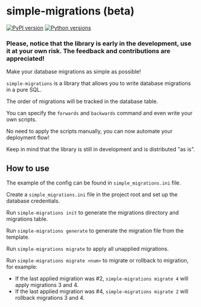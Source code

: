 # simple-migrations (beta)

[![PyPI version](https://img.shields.io/pypi/v/simple-migrations.svg)](https://pypi.org/project/simple-migrations)
[![Python versions](https://img.shields.io/pypi/pyversions/simple-migrations.svg)](https://pypi.org/project/simple-migrations)

### Please, notice that the library is early in the development, use it at your own risk. The feedback and contributions are appreciated!

Make your database migrations as simple as possible!

`simple-migrations` is a library that allows you to write database migrations in a pure SQL.

The order of migrations will be tracked in the database table.

You can specify the `forwards` and `backwards` command and even write your own scripts.

No need to apply the scripts manually, you can now automate your deployment flow!

Keep in mind that the library is still in development and is distributed "as is".

## How to use

The example of the config can be found in `simple_migrations.ini` file.

Create a `simple_migrations.ini` file in the project root and set up the database credentials.

Run `simple-migrations init` to generate the migrations directory and migrations table.

Run `simple-migrations generate` to generate the migration file from the template.

Run `simple-migrations migrate` to apply all unapplied migrations.

Run `simple-migrations migrate <num>` to migrate or rollback to <num> migration, for example:

- If the last applied migration was #2, `simple-migrations migrate 4` will apply migrations 3 and 4.
- If the last applied migration was #4, `simple-migrations migrate 2` will rollback migrations 3 and 4.
